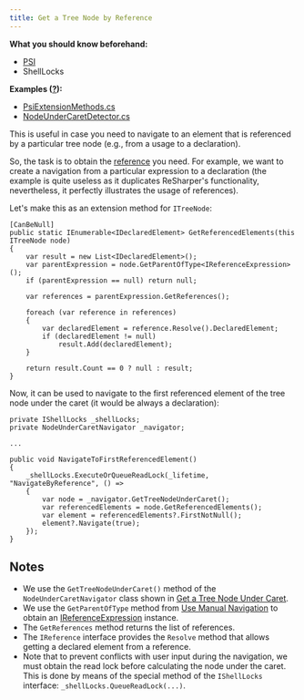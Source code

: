 ```yaml
---
title: Get a Tree Node by Reference
---
```


**What you should know beforehand:**
* [PSI](/HowTo/NavigateCode/NavigateCode.md#psi-basics)
* ShellLocks

**Examples ([?](HowTo.md#sample-solution)):**
* [PsiExtensionMethods.cs](https://github.com/JetBrains/sample-resharper-plugin/blob/master/SampleReSharperPlugin/src/PsiNavigation/PsiExtensionMethods.cs)
* [NodeUnderCaretDetector.cs](https://github.com/JetBrains/sample-resharper-plugin/blob/master/SampleReSharperPlugin/src/PsiNavigation/NodeUnderCaretDetector.cs)

This is useful in case you need to navigate to an element that is referenced by a particular tree node (e.g., from a usage to a declaration).

So, the task is to obtain the [reference](NavigateCode.md#psi-basics) you need. For example, we want to create a navigation from a particular expression to a declaration (the example is quite useless as it duplicates ReSharper's functionality, nevertheless, it perfectly illustrates the usage of references).

Let's make this as an extension method for `ITreeNode`:

```
[CanBeNull]
public static IEnumerable<IDeclaredElement> GetReferencedElements(this ITreeNode node)
{
    var result = new List<IDeclaredElement>();
    var parentExpression = node.GetParentOfType<IReferenceExpression>();
    if (parentExpression == null) return null;            
                          
    var references = parentExpression.GetReferences();            
 
    foreach (var reference in references)
    {
        var declaredElement = reference.Resolve().DeclaredElement;
        if (declaredElement != null)
            result.Add(declaredElement);
    }
 
    return result.Count == 0 ? null : result;
}
```

Now, it can be used to navigate to the first referenced element of the tree node under the caret (it would be always a declaration):

```
private IShellLocks _shellLocks;
private NodeUnderCaretNavigator _navigator;
 
...
 
public void NavigateToFirstReferencedElement()
{
    _shellLocks.ExecuteOrQueueReadLock(_lifetime, "NavigateByReference", () =>
    {
        var node = _navigator.GetTreeNodeUnderCaret();
        var referencedElements = node.GetReferencedElements();
        var element = referencedElements?.FirstNotNull();
        element?.Navigate(true);
    });
}
```

## Notes
* We use the `GetTreeNodeUnderCaret()` method of the `NodeUnderCaretNavigator` class shown in [Get a Tree Node Under Caret](GetTreeNodeUnderCaret.md).
* We use the `GetParentOfType` method from [Use Manual Navigation](UseManualNavigation.md) to obtain an [IReferenceExpression](NavigateCode.md#psi-basics) instance.
* The `GetReferences` method returns the list of references.
* The `IReference` interface provides the `Resolve` method that allows getting a declared element from a reference.
* Note that to prevent conflicts with user input during the navigation, we must obtain the read lock before calculating the node under the caret. This is done by means of the special method of the `IShellLocks` interface: `_shellLocks.QueueReadLock(...)`.
